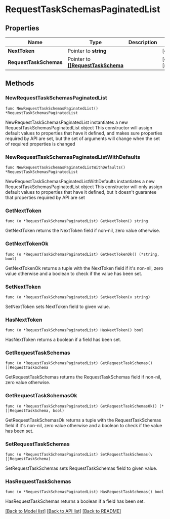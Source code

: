 # RequestTaskSchemasPaginatedList

## Properties

Name | Type | Description | Notes
------------ | ------------- | ------------- | -------------
**NextToken** | Pointer to **string** |  | [optional] 
**RequestTaskSchemas** | Pointer to [**[]RequestTaskSchema**](RequestTaskSchema.md) |  | [optional] [readonly] 

## Methods

### NewRequestTaskSchemasPaginatedList

`func NewRequestTaskSchemasPaginatedList() *RequestTaskSchemasPaginatedList`

NewRequestTaskSchemasPaginatedList instantiates a new RequestTaskSchemasPaginatedList object
This constructor will assign default values to properties that have it defined,
and makes sure properties required by API are set, but the set of arguments
will change when the set of required properties is changed

### NewRequestTaskSchemasPaginatedListWithDefaults

`func NewRequestTaskSchemasPaginatedListWithDefaults() *RequestTaskSchemasPaginatedList`

NewRequestTaskSchemasPaginatedListWithDefaults instantiates a new RequestTaskSchemasPaginatedList object
This constructor will only assign default values to properties that have it defined,
but it doesn't guarantee that properties required by API are set

### GetNextToken

`func (o *RequestTaskSchemasPaginatedList) GetNextToken() string`

GetNextToken returns the NextToken field if non-nil, zero value otherwise.

### GetNextTokenOk

`func (o *RequestTaskSchemasPaginatedList) GetNextTokenOk() (*string, bool)`

GetNextTokenOk returns a tuple with the NextToken field if it's non-nil, zero value otherwise
and a boolean to check if the value has been set.

### SetNextToken

`func (o *RequestTaskSchemasPaginatedList) SetNextToken(v string)`

SetNextToken sets NextToken field to given value.

### HasNextToken

`func (o *RequestTaskSchemasPaginatedList) HasNextToken() bool`

HasNextToken returns a boolean if a field has been set.

### GetRequestTaskSchemas

`func (o *RequestTaskSchemasPaginatedList) GetRequestTaskSchemas() []RequestTaskSchema`

GetRequestTaskSchemas returns the RequestTaskSchemas field if non-nil, zero value otherwise.

### GetRequestTaskSchemasOk

`func (o *RequestTaskSchemasPaginatedList) GetRequestTaskSchemasOk() (*[]RequestTaskSchema, bool)`

GetRequestTaskSchemasOk returns a tuple with the RequestTaskSchemas field if it's non-nil, zero value otherwise
and a boolean to check if the value has been set.

### SetRequestTaskSchemas

`func (o *RequestTaskSchemasPaginatedList) SetRequestTaskSchemas(v []RequestTaskSchema)`

SetRequestTaskSchemas sets RequestTaskSchemas field to given value.

### HasRequestTaskSchemas

`func (o *RequestTaskSchemasPaginatedList) HasRequestTaskSchemas() bool`

HasRequestTaskSchemas returns a boolean if a field has been set.


[[Back to Model list]](../README.md#documentation-for-models) [[Back to API list]](../README.md#documentation-for-api-endpoints) [[Back to README]](../README.md)



